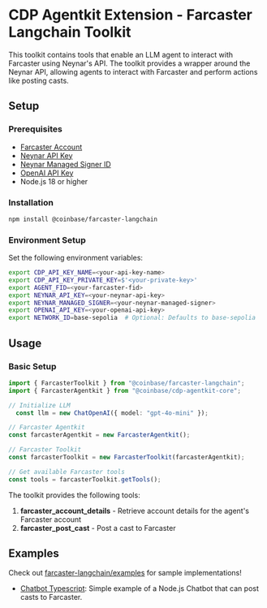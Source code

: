 # CDP Agentkit Extension - Farcaster Langchain Toolkit

This toolkit contains tools that enable an LLM agent to interact with Farcaster using Neynar's API. The toolkit provides a wrapper around the Neynar API, allowing agents to interact with Farcaster and perform actions like posting casts.

## Setup

### Prerequisites

- [Farcaster Account](https://docs.farcaster.xyz/developers/guides/accounts/create-account)
- [Neynar API Key](https://neynar.com)
- [Neynar Managed Signer ID](https://docs.neynar.com/docs/integrate-managed-signers)
- [OpenAI API Key](https://platform.openai.com/docs/quickstart#create-and-export-an-api-key)
- Node.js 18 or higher

### Installation

```bash
npm install @coinbase/farcaster-langchain
```

### Environment Setup

Set the following environment variables:

```bash
export CDP_API_KEY_NAME=<your-api-key-name>
export CDP_API_KEY_PRIVATE_KEY=$'<your-private-key>'
export AGENT_FID=<your-farcaster-fid>
export NEYNAR_API_KEY=<your-neynar-api-key>
export NEYNAR_MANAGED_SIGNER=<your-neynar-managed-signer>
export OPENAI_API_KEY=<your-openai-api-key>
export NETWORK_ID=base-sepolia  # Optional: Defaults to base-sepolia
```

## Usage

### Basic Setup

```typescript
import { FarcasterToolkit } from "@coinbase/farcaster-langchain";
import { FarcasterAgentkit } from "@coinbase/cdp-agentkit-core";

// Initialize LLM
  const llm = new ChatOpenAI({ model: "gpt-4o-mini" });

// Farcaster Agentkit
const farcasterAgentkit = new FarcasterAgentkit();

// Farcaster Toolkit
const farcasterToolkit = new FarcasterToolkit(farcasterAgentkit);

// Get available Farcaster tools
const tools = farcasterToolkit.getTools();
```

The toolkit provides the following tools:

1.  **farcaster_account_details** - Retrieve account details for the agent's Farcaster account
2.  **farcaster_post_cast**       - Post a cast to Farcaster


## Examples

Check out [farcaster-langchain/examples](./examples) for sample implementations!
- [Chatbot Typescript](./examples/chatbot-typescript/README.md): Simple example of a Node.js Chatbot that can post casts to Farcaster.
